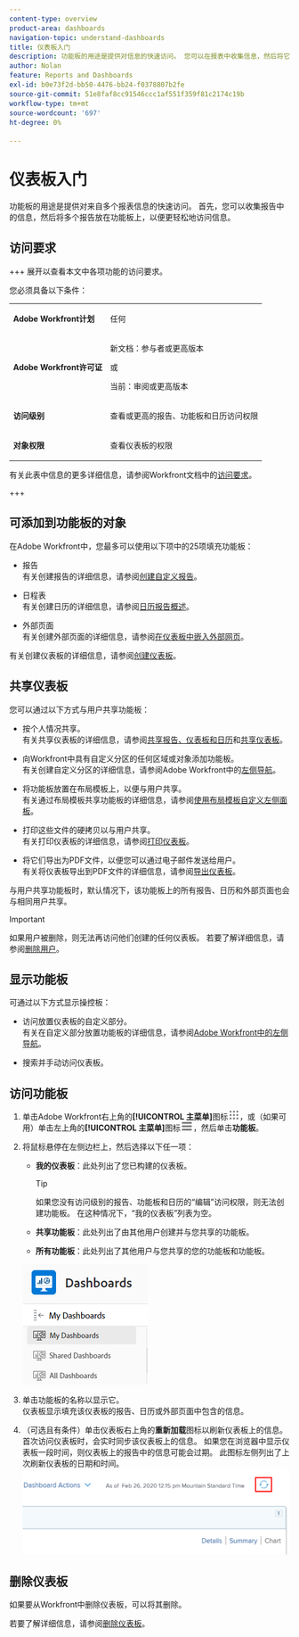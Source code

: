 ```yaml
---
content-type: overview
product-area: dashboards
navigation-topic: understand-dashboards
title: 仪表板入门
description: 功能板的用途是提供对信息的快速访问。 您可以在报表中收集信息，然后将它们放在功能板上，以便更轻松地访问信息。
author: Nolan
feature: Reports and Dashboards
exl-id: b0e73f2d-bb50-4476-bb24-f0378807b2fe
source-git-commit: 51e8faf8cc91546ccc1af551f359f81c2174c19b
workflow-type: tm+mt
source-wordcount: '697'
ht-degree: 0%

---
```


# 仪表板入门

<!-- Audited: 1/2024 -->

功能板的用途是提供对来自多个报表信息的快速访问。 首先，您可以收集报告中的信息，然后将多个报告放在功能板上，以便更轻松地访问信息。

## 访问要求

+++ 展开以查看本文中各项功能的访问要求。

您必须具备以下条件：

<table style="table-layout:auto">
 <col> 
 </col> 
 <col> 
 </col> 
 <tbody> 
  <tr> 
   <td> <p><strong>Adobe Workfront计划</strong></p> </td> 
   <td>任何</td> 
  </tr> 
  <tr> 
   <td> <p><strong>Adobe Workfront许可证</strong></p> </td> 
   <td> <p>新文档：参与者或更高版本</p><p>或</p><p>当前：审阅或更高版本</p> </td> 
  </tr> 
  <tr> 
   <td><strong>访问级别</strong> </td> 
   <td> <p>查看或更高的报告、功能板和日历访问权限</p> </td> 
  </tr> 
  <tr> 
   <td> <p><strong>对象权限</strong> </p> </td> 
   <td> <p>查看仪表板的权限</p>  </td> 
  </tr> 
 </tbody> 
</table>

有关此表中信息的更多详细信息，请参阅Workfront文档中的[访问要求](/help/quicksilver/administration-and-setup/add-users/access-levels-and-object-permissions/access-level-requirements-in-documentation.md)。

+++

## 可添加到功能板的对象

在Adobe Workfront中，您最多可以使用以下项中的25项填充功能板：

* 报告\
  有关创建报告的详细信息，请参阅[创建自定义报告](../../../reports-and-dashboards/reports/creating-and-managing-reports/create-custom-report.md)。

* 日程表\
  有关创建日历的详细信息，请参阅[日历报告概述](../../../reports-and-dashboards/reports/calendars/calendar-reports-overview.md)。

* 外部页面\
  有关创建外部页面的详细信息，请参阅[在仪表板中嵌入外部网页](../../../reports-and-dashboards/dashboards/creating-and-managing-dashboards/embed-external-web-page-dashboard.md)。

有关创建仪表板的详细信息，请参阅[创建仪表板](../../../reports-and-dashboards/dashboards/creating-and-managing-dashboards/create-dashboard.md)。

## 共享仪表板

您可以通过以下方式与用户共享功能板：

* 按个人情况共享。\
  有关共享仪表板的详细信息，请参阅[共享报告、仪表板和日历](../../../workfront-basics/grant-and-request-access-to-objects/permissions-reports-dashboards-calendars.md)和[共享仪表板](../../../reports-and-dashboards/dashboards/creating-and-managing-dashboards/share-dashboard.md)。

* 向Workfront中具有自定义分区的任何区域或对象添加功能板。\
  有关创建自定义分区的详细信息，请参阅Adobe Workfront中的[左侧导航](../../../workfront-basics/the-new-workfront-experience/simplified-left-navigation.md)。

* 将功能板放置在布局模板上，以便与用户共享。\
  有关通过布局模板共享功能板的详细信息，请参阅[使用布局模板自定义左侧面板](../../../administration-and-setup/customize-workfront/use-layout-templates/customize-left-panel.md)。

* 打印这些文件的硬拷贝以与用户共享。\
  有关打印仪表板的详细信息，请参阅[打印仪表板](../../../reports-and-dashboards/dashboards/creating-and-managing-dashboards/print-dashboard.md)。

* 将它们导出为PDF文件，以便您可以通过电子邮件发送给用户。\
  有关将仪表板导出到PDF文件的详细信息，请参阅[导出仪表板](../../../reports-and-dashboards/dashboards/creating-and-managing-dashboards/export-dashboard.md)。

与用户共享功能板时，默认情况下，该功能板上的所有报告、日历和外部页面也会与相同用户共享。

>[!IMPORTANT]
>
>如果用户被删除，则无法再访问他们创建的任何仪表板。 若要了解详细信息，请参阅[删除用户](../../../administration-and-setup/add-users/create-and-manage-users/delete-a-user.md)。

## 显示功能板

可通过以下方式显示操控板：

* 访问放置仪表板的自定义部分。\
  有关在自定义部分放置功能板的详细信息，请参阅[Adobe Workfront中的左侧导航](../../../workfront-basics/the-new-workfront-experience/simplified-left-navigation.md)。

* 搜索并手动访问仪表板。

## 访问功能板

1. 单击Adobe Workfront右上角的&#x200B;**[!UICONTROL 主菜单]**&#x200B;图标![主菜单](/help/_includes/assets/main-menu-icon.png)，或（如果可用）单击左上角的&#x200B;**[!UICONTROL 主菜单]**&#x200B;图标![主菜单](/help/_includes/assets/main-menu-icon-left-nav.png)，然后单击&#x200B;**功能板**。
1. 将鼠标悬停在左侧边栏上，然后选择以下任一项：

   * **我的仪表板**：此处列出了您已构建的仪表板。

     >[!TIP]
     >
     >如果您没有访问级别的报告、功能板和日历的“编辑”访问权限，则无法创建功能板。 在这种情况下，“我的仪表板”列表为空。

   * **共享功能板**：此处列出了由其他用户创建并与您共享的功能板。
   * **所有功能板**：此处列出了其他用户与您共享的您的功能板和功能板。

   ![仪表板区域](assets/dashboards-area.png)

1. 单击功能板的名称以显示它。\
   仪表板显示填充该仪表板的报告、日历或外部页面中包含的信息。
1. （可选且有条件）单击仪表板右上角的&#x200B;**重新加载**&#x200B;图标以刷新仪表板上的信息。\
   首次访问仪表板时，会实时同步该仪表板上的信息。 如果您在浏览器中显示仪表板一段时间，则仪表板上的报告中的信息可能会过期。 此图标左侧列出了上次刷新仪表板的日期和时间。\
   ![重新加载图标](assets/dashboard-reload-icon.png)

## 删除仪表板

如果要从Workfront中删除仪表板，可以将其删除。

若要了解详细信息，请参阅[删除仪表板](../../../reports-and-dashboards/dashboards/creating-and-managing-dashboards/delete-dashboard.md)。
